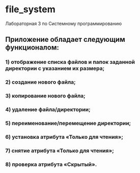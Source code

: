 # file_system
Лабораторная 3 по Системному программированию

## Приложение обладает следующим функционалом:
### 1) отображение списка файлов и папок заданной директории с указанием их размера;
### 2) создание нового файла;
### 3) копирование нового файла;
### 4) удаление файла/директории;
### 5) переименование/перемещение директории;
### 6) установка атрибута «Только для чтения»;
### 7) снятие атрибута «Только для чтения»;
### 8) проверка атрибута «Скрытый».
